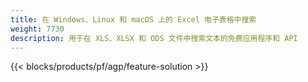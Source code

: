 ```yaml
---
title: 在 Windows、Linux 和 macOS 上的 Excel 电子表格中搜索
weight: 7730
description: 用于在 XLS、XLSX 和 ODS 文件中搜索文本的免费应用程序和 API
---
```

{{< blocks/products/pf/agp/feature-solution >}} 


